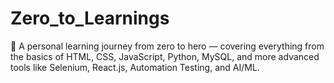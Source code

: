 # Zero_to_Learnings
🧠 A personal learning journey from zero to hero — covering everything from the basics of HTML, CSS, JavaScript, Python, MySQL, and more advanced tools like Selenium, React.js, Automation Testing, and AI/ML.

